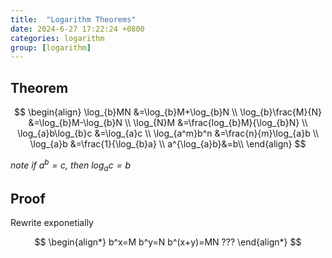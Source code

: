 ```yaml
---
title:  "Logarithm Theorems"
date: 2024-6-27 17:22:24 +0800
categories: logarithm
group: [logarithm]
---
```


## Theorem

$$
\begin{align}
\log_{b}MN &=\log_{b}M+\log_{b}N \\
\log_{b}\frac{M}{N} &=\log_{b}M-\log_{b}N \\
\log_{N}M &=\frac{log_{b}M}{\log_{b}N} \\
\log_{a}b\log_{b}c &=\log_{a}c \\
\log_{a^m}b^n &=\frac{n}{m}\log_{a}b \\
\log_{a}b &=\frac{1}{\log_{b}a} \\
a^{\log_{a}b}&=b\\
\end{align}
$$

*note if $a^b=c$, then $\log_{a}c=b$*

## Proof
Rewrite exponetially

$$
\begin{align*}
b^x=M
b^y=N
b^(x+y)=MN  ???
\end{align*}
$$
